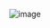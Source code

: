 ![image](https://github.com/Andtran10/reading-notes/assets/142632265/3505ef7a-ec3f-4ffa-b6ae-dec0112c38ca)
